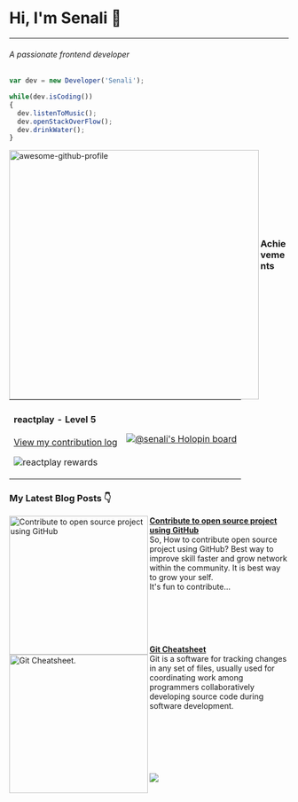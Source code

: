 # Hi, I'm Senali 👋

---

###### A passionate frontend developer

```ts
var dev = new Developer('Senali');

while(dev.isCoding())
{
  dev.listenToMusic();
  dev.openStackOverFlow();
  dev.drinkWater();
}
```

<img align="left" width="450px" alt="awesome-github-profile" src="https://github-readme-stats-two-sage.vercel.app/api?username=senali-d&show_icons=true"/>
<br/><br/><br/><br/><br/><br/><br/><br/>

### Achievements
<table>
<td>

#### reactplay - Level 5
[View my contribution log](https://aviyel.com/user/senali-d/43/rewards?log)

![reactplay rewards](https://aviyel.com/assets/uploads/rewards/share/user/6144/readme/43.png)

</td>
<td>

[![@senali's Holopin board](https://holopin.io/api/user/board?user=senali)](https://holopin.io/@senali)

</td>
</tr>
</table>

<!--## :fire: Let's work harder to build a beautiful :earth_americas:
## :two_men_holding_hands: Together!-->


<!--
**senali-d/senali-d** is a ✨ _special_ ✨ repository because its `README.md` (this file) appears on your GitHub profile.

Here are some ideas to get you started:

- 🔭 I’m currently working on ...
- 🌱 I’m currently learning ...
- 👯 I’m looking to collaborate on ...
- 🤔 I’m looking for help with ...
- 💬 Ask me about ...
- 📫 How to reach me: ...
- 😄 Pronouns: ...
- ⚡ Fun fact: ...
-->

### My Latest Blog Posts 👇
<!-- HASHNODE_BLOG:START -->
<p align="left">
<a href="https://medium.com/@senali/contribute-to-open-source-project-using-github-3df6cca263dc" title="5 ways to find projects in Hacktoberfest"><img src="https://miro.medium.com/max/700/1*YADXnI5yYqbhStCxN_dNsQ.jpeg" alt="Contribute to open source project using GitHub" width="250px" align="left" /></a>
<a href="https://medium.com/@senali/contribute-to-open-source-project-using-github-3df6cca263dc" title="5 ways to find projects in Hacktoberfest"><strong>Contribute to open source project using GitHub</strong></a>
<br/> So, How to contribute open source project using GitHub?
Best way to improve skill faster and grow network within the community. 
It is best way to grow your self. <br/>
It's fun to contribute... </p> <br/> <br/><br/><br/>
<p align="left">
<a href="https://medium.com/@senali/git-cheatsheet-114e8d0d298a" title="Git Cheatsheet">
<img src="https://miro.medium.com/max/700/1*YYtrZbMxhjDR8V_UsqofiQ.jpeg" alt="Git Cheatsheet." width="250px" align="left" />
</a>
<a href="https://medium.com/@senali/git-cheatsheet-114e8d0d298a" title="Git Cheatsheet"><strong>Git Cheatsheet</strong></a><br/>
Git is a software for tracking changes in any set of files, usually used for coordinating work among programmers collaboratively developing source code during software development.</p> <br/> <br/><br/><br/><br/>
<!-- HASHNODE_BLOG:END -->

![](https://komarev.com/ghpvc/?username=senali-d)
